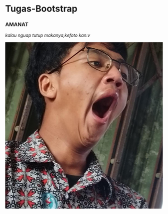 # Tugas-Bootstrap

<h3>AMANAT</h3>
<p><i>kalau nguap tutup makanya,kefoto kan:v</i></p>
<img src= "img/hasbi.jpeg">
